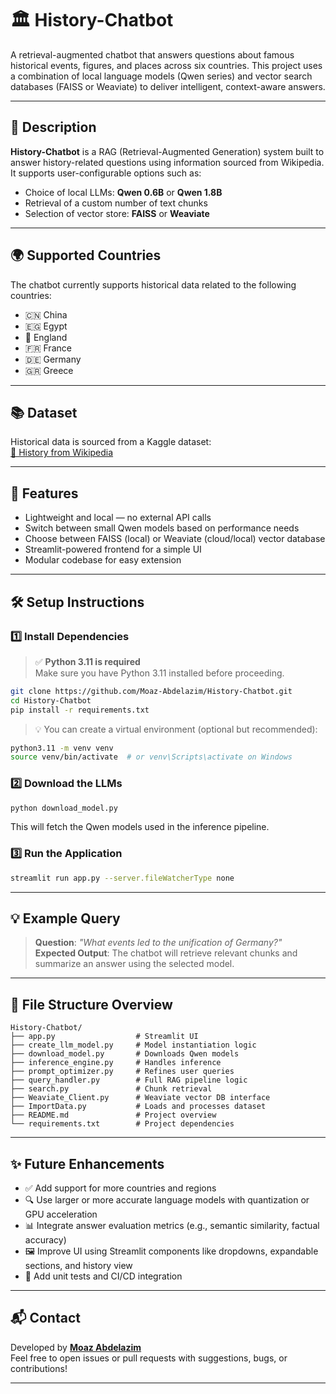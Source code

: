 
# 🏛️ History-Chatbot

A retrieval-augmented chatbot that answers questions about famous historical events, figures, and places across six countries. This project uses a combination of local language models (Qwen series) and vector search databases (FAISS or Weaviate) to deliver intelligent, context-aware answers.

---

## 📌 Description

**History-Chatbot** is a RAG (Retrieval-Augmented Generation) system built to answer history-related questions using information sourced from Wikipedia. It supports user-configurable options such as:

- Choice of local LLMs: **Qwen 0.6B** or **Qwen 1.8B**
- Retrieval of a custom number of text chunks
- Selection of vector store: **FAISS** or **Weaviate**

---

## 🌍 Supported Countries

The chatbot currently supports historical data related to the following countries:

- 🇨🇳 China  
- 🇪🇬 Egypt  
- 🏴 England  
- 🇫🇷 France  
- 🇩🇪 Germany  
- 🇬🇷 Greece  

---

## 📚 Dataset

Historical data is sourced from a Kaggle dataset:  
[📎 History from Wikipedia](https://www.kaggle.com/datasets/budibudi/history-from-wikipedia)

---

## 🚀 Features

- Lightweight and local — no external API calls
- Switch between small Qwen models based on performance needs
- Choose between FAISS (local) or Weaviate (cloud/local) vector database
- Streamlit-powered frontend for a simple UI
- Modular codebase for easy extension

---

## 🛠️ Setup Instructions

### 1️⃣ Install Dependencies

> ✅ **Python 3.11 is required**  
> Make sure you have Python 3.11 installed before proceeding.

```bash
git clone https://github.com/Moaz-Abdelazim/History-Chatbot.git
cd History-Chatbot
pip install -r requirements.txt
```

> 💡 You can create a virtual environment (optional but recommended):
```bash
python3.11 -m venv venv
source venv/bin/activate  # or venv\Scripts\activate on Windows
```

### 2️⃣ Download the LLMs

```bash
python download_model.py
```

This will fetch the Qwen models used in the inference pipeline.

### 3️⃣ Run the Application

```bash
streamlit run app.py --server.fileWatcherType none
```

---

## 💡 Example Query

> **Question**: *"What events led to the unification of Germany?"*  
> **Expected Output**: The chatbot will retrieve relevant chunks and summarize an answer using the selected model.

---

## 🧠 File Structure Overview

```
History-Chatbot/
├── app.py                  # Streamlit UI
├── create_llm_model.py     # Model instantiation logic
├── download_model.py       # Downloads Qwen models
├── inference_engine.py     # Handles inference
├── prompt_optimizer.py     # Refines user queries
├── query_handler.py        # Full RAG pipeline logic
├── search.py               # Chunk retrieval
├── Weaviate_Client.py      # Weaviate vector DB interface
├── ImportData.py           # Loads and processes dataset
├── README.md               # Project overview
└── requirements.txt        # Project dependencies
```

---

## ✨ Future Enhancements

- ✅ Add support for more countries and regions  
- 🔍 Use larger or more accurate language models with quantization or GPU acceleration  
- 📊 Integrate answer evaluation metrics (e.g., semantic similarity, factual accuracy)  
- 🖼️ Improve UI using Streamlit components like dropdowns, expandable sections, and history view  
- 🧪 Add unit tests and CI/CD integration  

---

## 📬 Contact

Developed by [**Moaz Abdelazim**](https://github.com/Moaz-Abdelazim)  
Feel free to open issues or pull requests with suggestions, bugs, or contributions!

---
